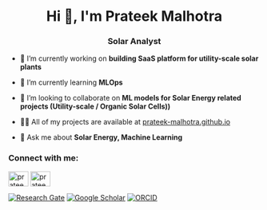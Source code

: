 <h1 align="center">Hi 👋, I'm Prateek Malhotra</h1>
<h3 align="center">Solar Analyst</h3>

- 🔭 I’m currently working on **building SaaS platform for utility-scale solar plants**

- 🌱 I’m currently learning **MLOps**

- 👯 I’m looking to collaborate on **ML models for Solar Energy related projects (Utility-scale / Organic Solar Cells))**

- 👨‍💻 All of my projects are available at [prateek-malhotra.github.io](https://prateek-malhotra.github.io/)

- 💬 Ask me about **Solar Energy, Machine Learning**

<h3 align="left">Connect with me:</h3>
<p align="left">
<a href="https://twitter.com/prateek13061993" target="blank"><img align="center" src="https://raw.githubusercontent.com/rahuldkjain/github-profile-readme-generator/master/src/images/icons/Social/twitter.svg" alt="prateek13061993" height="30" width="40" /></a>
<a href="https://linkedin.com/in/prateek-malhotra" target="blank"><img align="center" src="https://raw.githubusercontent.com/rahuldkjain/github-profile-readme-generator/master/src/images/icons/Social/linked-in-alt.svg" alt="prateek-malhotra" height="30" width="40" /></a>
</p>

[![Research Gate](https://img.shields.io/badge/-Research%20Gate-green.svg?style=flat-square&logo=researchgate&logoColor=white&colorB=616161&labelColor=00BFA5)](https://www.researchgate.net/profile/Prateek-Malhotra)
[![Google Scholar](https://img.shields.io/badge/-Google%20Scholar-blue.svg?style=flat-square&logo=googlescholar&logoColor=white&colorB=2E7DEF&labelColor=2ECFEF)](https://scholar.google.com/citations?user=g-ASg8cAAAAJ&hl=en)
[![ORCID](https://img.shields.io/badge/-ORCID-green.svg?style=flat-square&logo=orcid&logoColor=white&colorB=71DA0E&labelColor=0EDA11)](https://orcid.org/0000-0003-0816-3712)  
